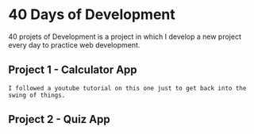 # 40 Days of Development 

40 projets of Development is a project in which I develop a new project every day to practice web development.


## Project 1 - Calculator App
```
I followed a youtube tutorial on this one just to get back into the swing of things. 
```

## Project 2 - Quiz App 